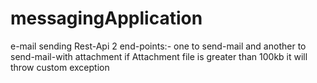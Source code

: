 # messagingApplication
e-mail sending Rest-Api
2 end-points:- one to send-mail and another to send-mail-with attachment
if Attachment file is greater than 100kb it will throw custom exception
